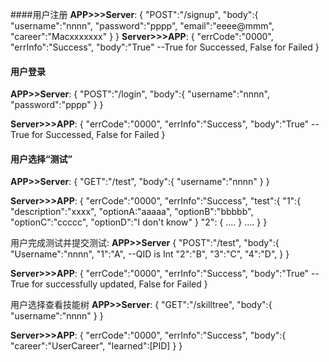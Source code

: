 ####用户注册
**APP>>>Server**:
{
"POST":"/signup",
"body":{
         "username":"nnnn",
         "password":"pppp",
         "email":"eeee@mmm",
         "career":"Macxxxxxxx"
       }
}
**Server>>>APP**:
{
"errCode":"0000",
"errInfo":"Success",
"body":"True"         --True for Successed, False for Failed
}

#### 用户登录
**APP>>Server**:
{
"POST":"/login",
"body":{
         "username":"nnnn",
         "password":"pppp"
       }
}

**Server>>>APP**:
{
"errCode":"0000",
"errInfo":"Success",
"body":"True"         --True for Successed, False for Failed
}

#### 用户选择“测试”
**APP>>Server**:
{
"GET":"/test",
"body":{
         "username":"nnnn"
       }
}

**Server>>>APP**:
{
"errCode":"0000",
"errInfo":"Success",
"test":{
        "1":{
                "description":"xxxx",
                "optionA:"aaaaa",
                "optionB":"bbbbb",
                "optionC":"ccccc",
                "optionD":"I don't know"
               }
         "2": {
         ....
         }
         ....
       }
}

用户完成测试并提交测试:
**APP>>Server**
{
"POST":"/test",
"body":{
         "Username":"nnnn",
         "1":"A",       --QID is Int
         "2":"B",
         "3":"C",
         "4":"D",
       }
}

**Server>>>APP**:
{
"errCode":"0000",
"errInfo":"Success",
"body":"True"                -- True for successfully updated, False for Failed
}

用户选择查看技能树
**APP>>Server**:
{
"GET":"/skilltree",
"body":{
         "username":"nnnn"
       }
}

**Server>>>APP**:
{
"errCode":"0000",
"errInfo":"Success",
"body":{
        "career":"UserCareer",
        "learned":[PID]
       }
}
